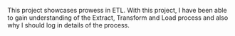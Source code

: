 This project showcases prowess in ETL. With this project, I have been able to gain understanding of the Extract, Transform and Load process and also why I should log in details of the process.
